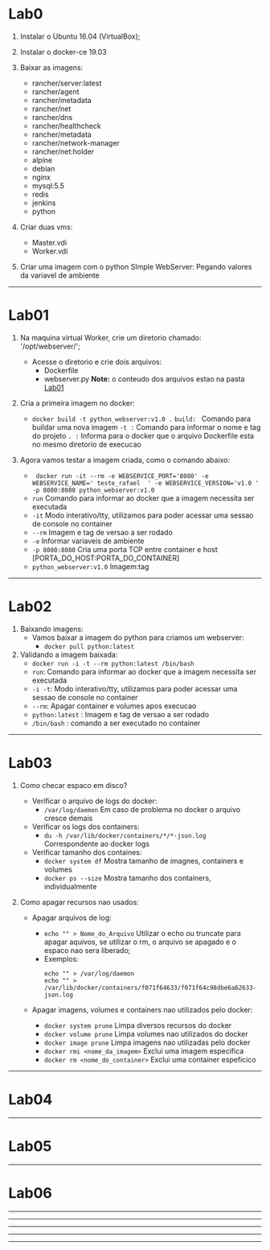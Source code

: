 # Lab0

1. Instalar o Ubuntu 16.04 (VirtualBox);
2. Instalar o docker-ce 19.03
3. Baixar as imagens:
	* rancher/server:latest
	* rancher/agent
	* rancher/metadata
	* rancher/net
	* rancher/dns
	* rancher/healthcheck
	* rancher/metadata
	* rancher/network-manager
	* rancher/net:holder
	* alpine
	* debian
	* nginx
	* mysql:5.5
	* redis
	* jenkins
	* python

4. Criar duas vms:
	* Master.vdi
	* Worker.vdi



5. Criar uma imagem com o python SImple WebServer: Pegando valores da variavel de ambiente

-------------------------------------------------------------------------------------------------------

# Lab01

1. Na maquina virtual Worker, crie um diretorio chamado: '/opt/webserver/';
	- Acesse o diretorio e crie dois arquivos:
		* Dockerfile
		* webserver.py
**Note:** o conteudo dos arquivos estao na pasta [Lab01](https://github.com/rafabios/docker-basics/tree/master/Lab01) 			

2. Cria a primeira imagem no docker:
	* ```docker build -t python_webserver:v1.0 .```
	`build: ` Comando para buildar uma nova imagem
	`-t :`    Comando para informar o nome e tag do projeto
	`. :`	  Informa para o docker que o arquivo Dockerfile esta no mesmo diretorio de execucao
3. Agora vamos testar a imagem criada, como o comando abaixo:
	* ``` docker run -it --rm -e WEBSERVICE_PORT='8080' -e WEBSERVICE_NAME=' teste_rafael  ' -e WEBSERVICE_VERSION='v1.0 ' -p 8080:8080 python_webserver:v1.0```		
	* `run`	 Comando para informar ao docker que a imagem necessita ser executada
	* `-it` Modo interativo/tty, utilizamos para poder acessar uma sessao de console no container
	* `--rm`  Imagem e tag de versao a ser rodado
	* `-e` Informar variaveis de ambiente
	* `-p 8080:8080` Cria uma porta TCP entre container e host [PORTA_DO_HOST:PORTA_DO_CONTAINER]
	* `python_webserver:v1.0` Imagem:tag


-------------------------------------------------------------------------------------------------------
# Lab02

1. Baixando imagens:
	* Vamos baixar a imagem do python para criamos um webserver:
	  - ```docker pull python:latest```
2. Validando a imagem baixada:
	* ```docker run -i -t --rm python:latest /bin/bash```
	* ```run```: Comando para informar ao docker que a imagem necessita ser executada
	*  ```-i -t```: Modo interativo/tty, utilizamos para poder acessar uma sessao de console no container
	*  ```--rm```: Apagar container e volumes apos execucao
	*  ```python:latest``` : Imagem e tag de versao a ser rodado
	*  ```/bin/bash``` : comando a ser executado no container



-------------------------------------------------------------------------------------------------------
# Lab03

1. Como checar espaco em disco?
	- Verificar o arquivo de logs do docker: 
		* ```/var/log/daemon```  Em caso de problema no docker o arquivo cresce demais
	- Verificar os logs dos containers: 
		* ```du -h /var/lib/docker/containers/*/*-json.log```    Correspondente ao docker logs <container>
	- Verificar tamanho dos containes: 
		* ```docker system df```   Mostra tamanho de imagnes, containers e volumes
		* ```docker ps --size```   Mostra tamanho dos containers, individualmente

2. Como apagar recursos nao usados:
	- Apagar arquivos de log:
		* ```echo "" > Nome_do_Arquivo```    Utilizar o echo ou truncate para apagar aquivos, se utilizar o rm, o arquivo se apagado e o espaco nao sera liberado;
		- Exemplos:
			```
			echo "" > /var/log/daemon		
			echo "" >  /var/lib/docker/containers/f071f64633/f071f64c98dbe6a62633-json.log 
			```

	- Apagar imagens, volumes e containers nao utilizados pelo docker:
		* ```docker system prune```   Limpa diversos recursos do docker  
		* ```docker volume prune```   Limpa volumes nao utilizados do docker
		* ```docker image prune```    Limpa imagens nao utilizadas pelo docker
		* ```docker rmi <nome_da_imagem>```      Exclui uma imagem especifica
		* ```docker rm <nome_do_container>```    Exclui uma container espeficico


-------------------------------------------------------------------------------------------------------
# Lab04







-------------------------------------------------------------------------------------------------------
# Lab05

-------------------------------------------------------------------------------------------------------
# Lab06
-------------------------------------------------------------------------------------------------------
-------------------------------------------------------------------------------------------------------
-------------------------------------------------------------------------------------------------------
-------------------------------------------------------------------------------------------------------
-------------------------------------------------------------------------------------------------------



